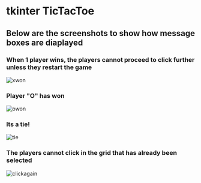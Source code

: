 # tkinter TicTacToe

## Below are the screenshots to show how message boxes are diaplayed 

### When 1 player wins, the players cannot proceed to click further unless they restart the game

![xwon](https://user-images.githubusercontent.com/64901994/112752322-5f782b80-8f87-11eb-975e-edd4686c63b0.PNG)


### Player "O" has won

![owon](https://user-images.githubusercontent.com/64901994/112752401-b1b94c80-8f87-11eb-8be5-ee64406d1ab9.PNG)

### Its a tie! 

![tie](https://user-images.githubusercontent.com/64901994/112752437-d4e3fc00-8f87-11eb-881e-483b9797ca0f.PNG)

### The players cannot click in the grid that has already been selected

![clickagain](https://user-images.githubusercontent.com/64901994/112752462-0957b800-8f88-11eb-8128-5c3f374bf1ea.PNG)
